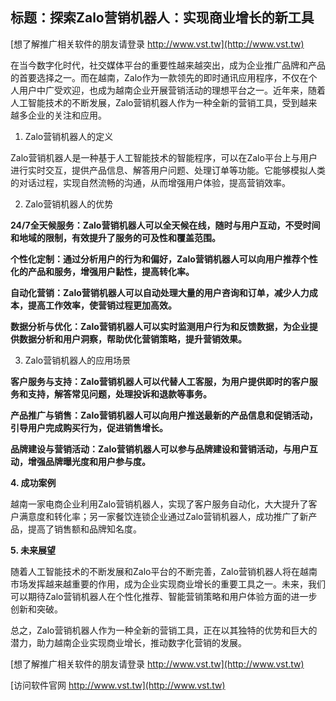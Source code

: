 ## **标题：探索Zalo营销机器人：实现商业增长的新工具**

[想了解推广相关软件的朋友请登录 http://www.vst.tw](http://www.vst.tw)

在当今数字化时代，社交媒体平台的重要性越来越突出，成为企业推广品牌和产品的首要选择之一。而在越南，Zalo作为一款领先的即时通讯应用程序，不仅在个人用户中广受欢迎，也成为越南企业开展营销活动的理想平台之一。近年来，随着人工智能技术的不断发展，Zalo营销机器人作为一种全新的营销工具，受到越来越多企业的关注和应用。

1. Zalo营销机器人的定义

Zalo营销机器人是一种基于人工智能技术的智能程序，可以在Zalo平台上与用户进行实时交互，提供产品信息、解答用户问题、处理订单等功能。它能够模拟人类的对话过程，实现自然流畅的沟通，从而增强用户体验，提高营销效率。

2. Zalo营销机器人的优势

**24/7全天候服务：Zalo营销机器人可以全天候在线，随时与用户互动，不受时间和地域的限制，有效提升了服务的可及性和覆盖范围。**

**个性化定制：通过分析用户的行为和偏好，Zalo营销机器人可以向用户推荐个性化的产品和服务，增强用户黏性，提高转化率。**

**自动化营销：Zalo营销机器人可以自动处理大量的用户咨询和订单，减少人力成本，提高工作效率，使营销过程更加高效。**

**数据分析与优化：Zalo营销机器人可以实时监测用户行为和反馈数据，为企业提供数据分析和用户洞察，帮助优化营销策略，提升营销效果。**

3. Zalo营销机器人的应用场景

**客户服务与支持：Zalo营销机器人可以代替人工客服，为用户提供即时的客户服务和支持，解答常见问题，处理投诉和退款等事务。**

**产品推广与销售：Zalo营销机器人可以向用户推送最新的产品信息和促销活动，引导用户完成购买行为，促进销售增长。**

**品牌建设与营销活动：Zalo营销机器人可以参与品牌建设和营销活动，与用户互动，增强品牌曝光度和用户参与度。**

**4. 成功案例**

越南一家电商企业利用Zalo营销机器人，实现了客户服务自动化，大大提升了客户满意度和转化率；另一家餐饮连锁企业通过Zalo营销机器人，成功推广了新产品，提高了销售额和品牌知名度。

**5. 未来展望**

随着人工智能技术的不断发展和Zalo平台的不断完善，Zalo营销机器人将在越南市场发挥越来越重要的作用，成为企业实现商业增长的重要工具之一。未来，我们可以期待Zalo营销机器人在个性化推荐、智能营销策略和用户体验方面的进一步创新和突破。

总之，Zalo营销机器人作为一种全新的营销工具，正在以其独特的优势和巨大的潜力，助力越南企业实现商业增长，推动数字化营销的发展。

[想了解推广相关软件的朋友请登录 http://www.vst.tw](http://www.vst.tw)


[访问软件官网 http://www.vst.tw](http://www.vst.tw)

